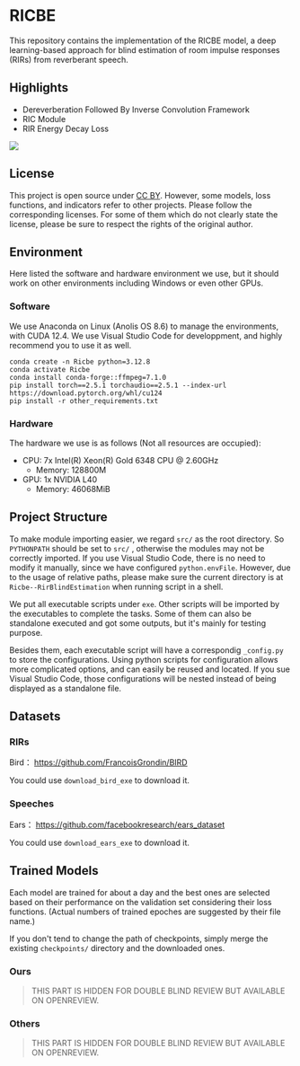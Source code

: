 # RICBE 

This repository contains the implementation of the RICBE model, a deep learning-based approach for blind estimation of room impulse responses (RIRs) from reverberant speech.

## Highlights

- Dereverberation Followed By Inverse Convolution Framework
- RIC Module
- RIR Energy Decay Loss

![](./readme_img/dic.png)

## License

This project is open source under [CC BY](https://creativecommons.org/licenses/by/4.0/). However, some models, loss functions, and indicators refer to other projects. Please follow the corresponding licenses. For some of them which do not clearly state the license, please be sure to respect the rights of the original author.

## Environment

Here listed the software and hardware environment we use, but it should work on other environments including Windows or even other GPUs.

### Software

We use Anaconda on Linux (Anolis OS 8.6) to manage the environments, with CUDA 12.4. We use Visual Studio Code for developpment, and highly recommend you to use it as well.

```shell
conda create -n Ricbe python=3.12.8
conda activate Ricbe
conda install conda-forge::ffmpeg=7.1.0
pip install torch==2.5.1 torchaudio==2.5.1 --index-url https://download.pytorch.org/whl/cu124
pip install -r other_requirements.txt
```

### Hardware

The hardware we use is as follows (Not all resources are occupied):

- CPU: 7x Intel(R) Xeon(R) Gold 6348 CPU @ 2.60GHz
    - Memory: 128800M
- GPU: 1x NVIDIA L40
    - Memory: 46068MiB

## Project Structure

To make module importing easier, we regard `src/` as the root directory. So `PYTHONPATH` should be set to `src/` , otherwise the modules may not be correctly imported. If you use Visual Studio Code, there is no need to modify it manually, since we have configured `python.envFile`. However, due to the usage of relative paths, please make sure the current directory is at `Ricbe--RirBlindEstimation` when running script in a shell.

We put all executable scripts under `exe`. Other scripts will be imported by the executables to complete the tasks. Some of them can also be standalone executed and got some outputs, but it's mainly for testing purpose.

Besides them, each executable script will have a correspondig `_config.py` to store the configurations. Using python scripts for configuration allows more complicated options, and can easily be reused and located. If you sue Visual Studio Code, those configurations will be nested instead of being displayed as a standalone file.

## Datasets

### RIRs

Bird： https://github.com/FrancoisGrondin/BIRD

You could use `download_bird_exe` to download it.

### Speeches

Ears： https://github.com/facebookresearch/ears_dataset

You could use `download_ears_exe` to download it.

## Trained Models

Each model are trained for about a day and the best ones are selected based on their performance on the validation set considering their loss functions. (Actual numbers of trained epoches are suggested by their file name.)

If you don't tend to change the path of checkpoints, simply merge the existing `checkpoints/` directory and the downloaded ones.

### Ours

> THIS PART IS HIDDEN FOR DOUBLE BLIND REVIEW BUT AVAILABLE ON OPENREVIEW.

### Others

> THIS PART IS HIDDEN FOR DOUBLE BLIND REVIEW BUT AVAILABLE ON OPENREVIEW.

